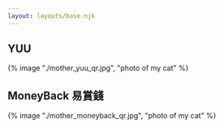 ```yaml
---
layout: layouts/base.njk
---
```


<div class="md:flex md:justify-center prose max-w-none">
  <div class="m-12 md:m-0 basis-1/2">
    <div class="m-6 flex justify-center">
      <h2>YUU</h2>
    </div>
    <div class="flex justify-center">
      {% image "./mother_yuu_qr.jpg", "photo of my cat" %}
    </div>
  </div>

  <div class="basis-1/2">
    <div class="m-6 flex justify-center">
      <h2>MoneyBack 易賞錢</h2>
    </div>
    <div class="flex justify-center">
      {% image "./mother_moneyback_qr.jpg", "photo of my cat" %}
    </div>
  </div>

</div>
